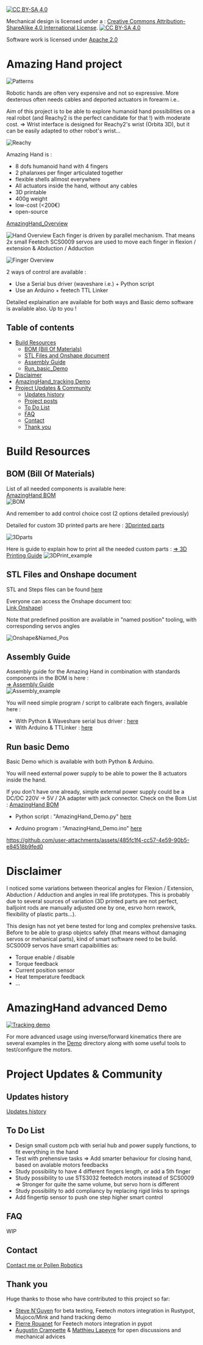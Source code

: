 [![CC BY-SA 4.0][cc-by-sa-shield]][cc-by-sa]

Mechanical design is licensed under a :
[Creative Commons Attribution-ShareAlike 4.0 International License][cc-by-sa].
[![CC BY-SA 4.0][cc-by-sa-image]][cc-by-sa]

[cc-by-sa]: http://creativecommons.org/licenses/by-sa/4.0/
[cc-by-sa-image]: https://licensebuttons.net/l/by-sa/4.0/88x31.png
[cc-by-sa-shield]: https://img.shields.io/badge/License-CC%20BY--SA%204.0-lightgrey.svg

Software work is licensed under [Apache 2.0](https://www.apache.org/licenses/LICENSE-2.0)

# Amazing Hand project

![Patterns](assets/Patterns_Overview.jpg)

Robotic hands are often very expensive and not so expressive. More dexterous often needs cables and deported actuators in forearm i.e..

Aim of this project is to be able to explore humanoid hand possibilities on a real robot (and Reachy2 is the perfect candidate for that !) with moderate cost.
=> Wrist interface is designed for Reachy2's wrist (Orbita 3D), but it can be easily adapted to other robot's wrist...

![Reachy](assets/Reachy.jpg)

Amazing Hand is :
- 8 dofs humanoid hand with 4 fingers
- 2 phalanxes per finger articulated together
- flexible shells allmost everywhere
- All actuators inside the hand, without any cables
- 3D printable
- 400g weight
- low-cost (<200€)
- open-source

[AmazingHand_Overview](/docs/AmazingHand_Overview.pdf)

![Hand Overview](assets/Hand_Overview.jpg)
Each finger is driven by parallel mechanism. 
That means 2x small Feetech SCS0009 servos are used to move each finger in flexion / extension & Abduction / Adduction

![Finger Overview](assets/Finger_Overview.jpg)


2 ways of control are available :
- Use a Serial bus driver (waveshare i.e.) + Python script
- Use an Arduino + feetech TTL Linker

Detailed explaination are available for both ways and Basic demo software is available also.
Up to you !


## Table of contents

- [Build Resources](#build-resources)
    - [BOM (Bill Of Materials)](#bom-bill-of-materials)
    - [STL Files and Onshape document](#stl-files-and-onshape-document)
    - [Assembly Guide](#assembly-guide)
    - [Run_basic_Demo](#Run-basic-Demo)
- [Disclaimer](#disclaimer)
- [AmazingHand_tracking Demo](#AmazingHand_tracking_Demo) 
- [Project Updates & Community](#project-updates--community)
    - [Updates history](#updates-history)
    - [Project posts](#project-posts)
    - [To Do List](#to-do-list)
    - [FAQ](#faq)
    - [Contact](#contact)
    - [Thank you](#thank-you)


# Build Resources
## BOM (Bill Of Materials)
List of all needed components is available here:  
[AmazingHand BOM](https://docs.google.com/spreadsheets/d/1QH2ePseqXjAhkWdS9oBYAcHPrxaxkSRCgM_kOK0m52E/edit?gid=1269903342#gid=1269903342)  
![BOM](assets/BOM.jpg)

And remember to add control choice cost (2 options detailed previously)


Detailed for custom 3D printed parts are here : 
[3Dprinted parts](https://docs.google.com/spreadsheets/d/1QH2ePseqXjAhkWdS9oBYAcHPrxaxkSRCgM_kOK0m52E/edit?gid=2050623549#gid=2050623549)

![3Dparts](assets/3Dparts.jpg)

Here is guide to explain how to print all the needed custom parts :
[=> 3D Printing Guide](/docs/AmazingHand_3DprintingTips.pdf)
![3DPrint_example](/assets/3DPrint.jpg) 



## STL Files and Onshape document
STL and Steps files can be found [here](https://github.com/pollen-robotics/AmazingHand/tree/main/cad)  

Everyone can access the Onshape document too:   
[Link Onshape](https://cad.onshape.com/documents/fb0923073e8e7a4d8f326f1d/w/490af5bbfa85e2da34dac552/e/9442afd0fd2f72cef1c38400))  

Note that predefined position are available in "named position" tooling, with corresponding servos angles

![Onshape&Named_Pos](/assets/Named_Pos.jpg)  

## Assembly Guide

Assembly guide for the Amazing Hand in combination with standards components in the BOM is here :  
[=> Assembly Guide](/docs/AmazingHand_Assembly.pdf)  
![Assembly_example](/assets/Assembly.jpg)  

You will need simple program / script to calibrate each fingers, available here :
- With Python & Waveshare serial bus driver : [here](https://github.com/pollen-robotics/AmazingHand/tree/main/PythonExample)
- With Arduino & TTLinker : [here](https://github.com/pollen-robotics/AmazingHand/tree/main/ArduinoExample)

## Run basic Demo

Basic Demo which is available with both Python & Arduino.

You will need external power supply to be able to power the 8 actuators inside the hand.

If you don't have one already, simple external power supply could be a DC/DC 220V -> 5V / 2A adapter with jack connector.
Check on the Bom List :
[AmazingHand BOM](https://docs.google.com/spreadsheets/d/1QH2ePseqXjAhkWdS9oBYAcHPrxaxkSRCgM_kOK0m52E/edit?gid=1269903342#gid=1269903342) 

- Python script : "AmazingHand_Demo.py" [here](https://github.com/pollen-robotics/AmazingHand/tree/main/ArduinoExample)
  
- Arduino program : "AmazingHand_Demo.ino" [here](https://github.com/pollen-robotics/AmazingHand/tree/main/PythonExample)


https://github.com/user-attachments/assets/485fc1f4-cc57-4e59-90b5-e84518b9fed0


# Disclaimer

I noticed some variations between theorical angles for Flexion / Extension, Abduction / Adduction and angles in real life prototypes. This is probably due to several sources of variation (3D printed parts are not perfect, balljoint rods are manually adjusted one by one, esrvo horn rework, flexibility of plastic parts...).

This design has not yet bene tested for long and complex prehensive tasks. Before to be able to grasp objetcs safely (that means without damaging servos or mehanical parts), kind of smart software need to be build.
SCS0009 servos have smart capaibilities as:
- Torque enable / disable
- Torque feedback
- Current position sensor
- Heat temperature feedback
- ...


# AmazingHand advanced Demo
[![Tracking demo](https://img.youtube.com/vi/U0TfeG3ZUto/maxresdefault.jpg)](https://www.youtube.com/watch?v=U0TfeG3ZUto)

For more advanced usage using inverse/forward kinematics there are several examples in the [Demo](Demo) directory along with some useful tools to test/configure the motors.


# Project Updates & Community
## Updates history
[Updates history](/docs/changelog.md)  

## To Do List
- Design small custom pcb with serial hub and power supply functions, to fit everything in the hand
- Test with prehensive tasks 
      => Add smarter behaviour for closing hand, based on avalable motors feedbacks
- Study possibility to have 4 different fingers length, or add a 5th finger
- Study possibility to use STS3032 feetedch motors instead of SCS0009
      => Stronger for quite the same volume, but servo horn is different
- Study possibility to add compliancy by replacing rigid links to springs
- Add fingertip sensor to push one step higher smart control


## FAQ
WIP

## Contact
[Contact me or Pollen Robotics](/docs/contact.md)

## Thank you
Huge thanks to those who have contributed to this project so far:
- [Steve N'Guyen](https://github.com/SteveNguyen) for beta testing, Feetech motors integration in Rustypot, Mujoco/Mink and hand tracking demo
- [Pierre Rouanet](https://github.com/pierre-rouanet) for Feetech motors integration in pypot  
- [Augustin Crampette](https://fr.linkedin.com/in/augustin-crampette) & [Matthieu Lapeyre](https://www.linkedin.com/in/matthieulapeyre/) for open discussions and mechanical advices
